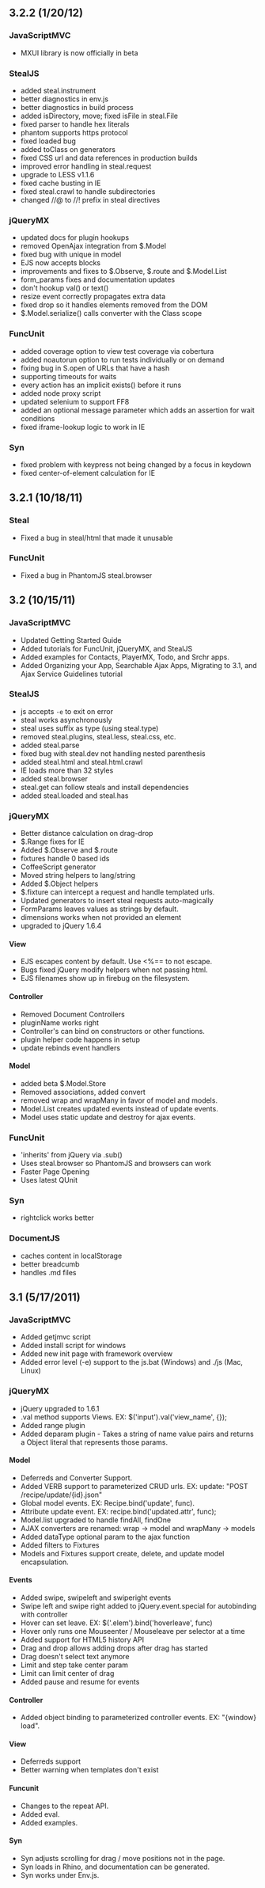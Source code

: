 ## 3.2.2 (1/20/12)

### JavaScriptMVC

- MXUI library is now officially in beta

### StealJS

- added steal.instrument
- better diagnostics in env.js
- better diagnostics in build process
- added isDirectory, move; fixed isFile in steal.File
- fixed parser to handle hex literals
- phantom supports https protocol
- fixed loaded bug
- added toClass on generators
- fixed CSS url and data references in production builds
- improved error handling in steal.request 
- upgrade to LESS v1.1.6
- fixed cache busting in IE
- fixed steal.crawl to handle subdirectories
- changed //@ to //! prefix in steal directives

### jQueryMX

- updated docs for plugin hookups
- removed OpenAjax integration from $.Model
- fixed bug with unique in model
- EJS now accepts blocks
- improvements and fixes to $.Observe, $.route and $.Model.List
- form_params fixes and documentation updates
- don't hookup val() or text()
- resize event correctly propagates extra data
- fixed drop so it handles elements removed from the DOM
- $.Model.serialize() calls converter with the Class scope

### FuncUnit

- added coverage option to view test coverage via cobertura
- added noautorun option to run tests individually or on demand
- fixing bug in S.open of URLs that have a hash
- supporting timeouts for waits
- every action has an implicit exists() before it runs
- added node proxy script
- updated selenium to support FF8
- added an optional message parameter which adds an assertion for wait conditions
- fixed iframe-lookup logic to work in IE

### Syn

- fixed problem with keypress not being changed by a focus in keydown
- fixed center-of-element calculation for IE

## 3.2.1 (10/18/11)

### Steal

- Fixed a bug in steal/html that made it unusable

### FuncUnit

- Fixed a bug in PhantomJS steal.browser

## 3.2 (10/15/11)

### JavaScriptMVC

- Updated Getting Started Guide
- Added tutorials for FuncUnit, jQueryMX, and StealJS
- Added examples for Contacts, PlayerMX, Todo, and Srchr apps.
- Added Organizing your App, Searchable Ajax Apps, Migrating to 3.1, and Ajax Service Guidelines tutorial

### StealJS

- js accepts `-e` to exit on error
- steal works asynchronously 
- steal uses suffix as type (using steal.type)
- removed steal.plugins, steal.less, steal.css, etc.
- added steal.parse
- fixed bug with steal.dev not handling nested parenthesis
- added steal.html and steal.html.crawl
- IE loads more than 32 styles
- added steal.browser
- steal.get can follow steals and install dependencies
- added steal.loaded and steal.has

### jQueryMX

  - Better distance calculation on drag-drop
  - $.Range fixes for IE
  - Added $.Observe and $.route
  - fixtures handle 0 based ids
  - CoffeeScript generator
  - Moved string helpers to lang/string
  - Added $.Object helpers
  - $.fixture can intercept a request and handle templated urls.
  - Updated generators to insert steal requests auto-magically
  - FormParams leaves values as strings by default.
  - dimensions works when not provided an element
  - upgraded to jQuery 1.6.4
  
#### View

  - EJS escapes content by default.  Use <%== to not escape.
  - Bugs fixed jQuery modify helpers when not passing html.
  - EJS filenames show up in firebug on the filesystem.


#### Controller

  - Removed Document Controllers
  - pluginName works right
  - Controller's can bind on constructors or other functions.
  - plugin helper code happens in setup
  - update rebinds event handlers

#### Model

  - added beta $.Model.Store
  - Removed associations, added convert
  - removed wrap and wrapMany in favor of model and models.
  - Model.List creates updated events instead of update events.
  - Model uses static update and destroy for ajax events.
  
### FuncUnit

  - 'inherits' from jQuery via .sub()
  - Uses steal.browser so PhantomJS and browsers can work
  - Faster Page Opening
  - Uses latest QUnit
  

### Syn

  - rightclick works better

### DocumentJS

  - caches content in localStorage
  - better breadcumb
  - handles .md files
 

## 3.1 (5/17/2011)

### JavaScriptMVC

- Added getjmvc script
- Added install script for windows
- Added new init page with framework overview
- Added error level (-e) support to the js.bat (Windows) and ./js (Mac, Linux)

### jQueryMX

- jQuery upgraded to 1.6.1
- .val method supports Views. EX: $('input').val('view_name', {});
- Added range plugin
- Added deparam plugin - Takes a string of name value pairs and returns a Object literal that represents those params.

#### Model

- Deferreds and Converter Support.
- Added VERB support to parameterized CRUD urls.  EX:  update: "POST /recipe/update/{id}.json"
- Global model events. EX: Recipe.bind('update', func).
- Attribute update event. EX: recipe.bind('updated.attr', func);
- Model.list upgraded to handle findAll, findOne
- AJAX converters are renamed: wrap -> model and wrapMany -> models
- Added dataType optional param to the ajax function
- Added filters to Fixtures
- Models and Fixtures support create, delete, and update model encapsulation.

#### Events

- Added swipe, swipeleft and swiperight events
- Swipe left and swipe right added to jQuery.event.special for autobinding with controller
- Hover can set leave. EX: $('.elem').bind('hoverleave', func)
- Hover only runs one Mouseenter / Mouseleave per selector at a time
- Added support for HTML5 history API
- Drag and drop allows adding drops after drag has started 
- Drag doesn't select text anymore
- Limit and step take center param
- Limit can limit center of drag
- Added pause and resume for events

#### Controller

- Added object binding to parameterized controller events.  EX: "{window} load".
    
#### View

- Deferreds support
- Better warning when templates don't exist
    
#### Funcunit

- Changes to the repeat API.
- Added eval.
- Added examples.

#### Syn

- Syn adjusts scrolling for drag / move positions not in the page.
- Syn loads in Rhino, and documentation can be generated.
- Syn works under Env.js.